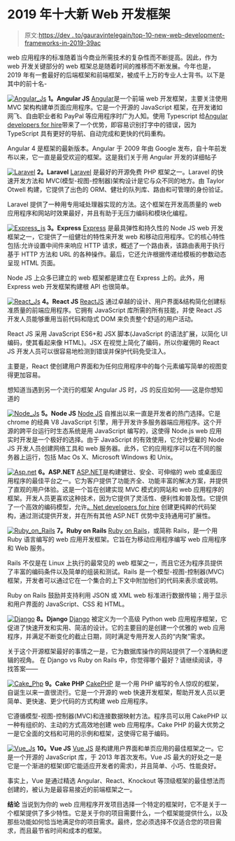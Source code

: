 # 2019 年十大新 Web 开发框架

> 原文:[https://dev . to/gauravintelegain/top-10-new-web-development-frameworks-in-2019-39ac](https://dev.to/gauravintelegain/top-10-new-web-development-frameworks-in-2019-39ac)

web 应用程序的标准随着当今商业所需技术的复杂性而不断提高。因此，作为 web 开发关键部分的 web 框架总是随着时间的推移而不断发展。今年也是，2019 年有一套最好的后端框架和前端框架，被成千上万的专业人士背书。以下是其中的前十名-

[![Angular_Js](../Images/bf263812c31fec727034e49ec2974406.png)](https://res.cloudinary.com/practicaldev/image/fetch/s--NBOILC8w--/c_limit%2Cf_auto%2Cfl_progressive%2Cq_auto%2Cw_880/https://i.imgur.com/2W8KgW0.jpg) 
**1。Angular JS**
[Angular](https://angular.io/)是一个前端 web 开发框架，主要关注使用 MVC 架构构建单页面应用程序。它是一个开源的 JavaScript 框架，在开发诸如网飞、自由职业者和 PayPal 等应用程序时广为人知。使用 Typescript 给[Angular developers for hire](https://www.intelegain.com/hire-angular-js-developer/)带来了一个优势，即容易识别打字中的错误，因为 TypeScript 具有更好的导航、自动完成和更快的代码重构。

Angular 4 是框架的最新版本。Angular 于 2009 年由 Google 发布，自十年前发布以来，它一直是最受欢迎的框架。这是我们关于用 Angular 开发的详细帖子

[![Laravel](../Images/675b0084fee6f4038f88a2e74d8e30a5.png)](https://res.cloudinary.com/practicaldev/image/fetch/s--gGJzWyox--/c_limit%2Cf_auto%2Cfl_progressive%2Cq_auto%2Cw_880/https://i.imgur.com/mu2zUtS.jpg) 
**2。Laravel**
[Laravel](https://laravel.com/) 是最好的开源免费 PHP 框架之一。Laravel 的快速开发方法和 MVC(模型-视图-控制器)架构设计是它与众不同的地方。由 Taylor Otwell 构建，它提供了出色的 ORM、健壮的队列库、路由和可管理的身份验证。

Laravel 提供了一种用专用域处理器实现的方法。这个框架在开发高质量的 web 应用程序和网站时效果最好，并且有助于无压力编码和模块化编程。

[![Express_js](../Images/b1261201137d2e192cdd10cdef85e85e.png)](https://res.cloudinary.com/practicaldev/image/fetch/s--ZhIw2rsl--/c_limit%2Cf_auto%2Cfl_progressive%2Cq_auto%2Cw_880/https://i.imgur.com/ZU5fs4E.jpg) 
**3。Express**
[Express](https://expressjs.com/) 是最具弹性和持久性的 Node JS web 开发框架之一，它提供了一组健壮的特性来开发 web 和移动应用程序。它的核心特性包括:允许设置中间件来响应 HTTP 请求，概述了一个路由表，该路由表用于执行基于 HTTP 方法和 URL 的各种操作。最后，它还允许根据传递给模板的参数动态呈现 HTML 页面。

Node JS 上众多已建立的 web 框架都是建立在 Express 上的。此外，用 Express web 开发框架构建根 API 也很简单。

[![React_Js](../Images/cbcdc5e6ae541bf685ceab56fdbd41ce.png)](https://res.cloudinary.com/practicaldev/image/fetch/s--EqIXRLjQ--/c_limit%2Cf_auto%2Cfl_progressive%2Cq_auto%2Cw_880/https://i.imgur.com/z3hoWyZ.png) 
**4。React JS**
[ReactJS](https://reactjs.org/) 通过卓越的设计、用户界面&结构简化创建标准质量的前端应用程序。它拥有 JavaScript 库所需的所有技能，并使 React JS 开发人员能够重用当前代码和隐式 DOM 来负责整个舒适的用户活动。

React JS 采用 JavaScript ES6+和 JSX 脚本(JavaScript 的语法扩展，以简化 UI 编码，使其看起来像 HTML)。JSX 在视觉上简化了编码，所以你雇佣的 React JS 开发人员可以很容易地检测到错误并保护代码免受注入。

主要是，React 使创建用户界面和为任何应用程序中的每个元素编写简单的视图变得更加容易。

想知道当遇到另一个流行的框架 Angular JS 时，JS 的反应如何——这是你想知道的

[![Node_Js](../Images/4cb23cc5574f86984abf6a15abbb308d.png)](https://res.cloudinary.com/practicaldev/image/fetch/s---DvZ9Foc--/c_limit%2Cf_auto%2Cfl_progressive%2Cq_auto%2Cw_880/https://i.imgur.com/CYipYob.png) 
**5。Node JS**
[Node JS](https://nodejs.org/en/) 自推出以来一直是开发者的热门选择。它是 chrome 的经典 V8 JavaScript 引擎，用于开发许多服务器端应用程序。这个开源的跨平台运行时生态系统是用 JavaScript 编写的，这使得 Node.js web 应用实时开发是一个极好的选择。由于 JavaScript 的有效使用，它允许受雇的 Node JS 开发人员创建网络工具和 web 服务器。此外，它的应用程序可以在不同的服务器上运行，包括 Mac Os X、Microsoft Windows 和 Unix。

[![Asp.net](../Images/9d7c561db7f8b2b3c65c33a330499583.png)](https://res.cloudinary.com/practicaldev/image/fetch/s--S_BUniu4--/c_limit%2Cf_auto%2Cfl_progressive%2Cq_auto%2Cw_880/https://i.imgur.com/X3lpzW8.png) 
**6。ASP.NET**
[ASP.NET](https://www.asp.net/)是构建健壮、安全、可伸缩的 web 或桌面应用程序的最佳平台之一。它为客户提供了功能齐全、功能丰富的解决方案，并提供了直观的用户体验。这是一个旨在创建实现 MVC 模式的网站和 web 应用程序的框架。开发人员更喜欢这种技术，因为它提供了灵活性、便利性和普及性。它提供了一个高效的编码模型，允许[。Net developers for hire](https://www.intelegain.com/hire-asp-net-developer/) 创建更纯粹的代码架构，通过测试提供开发，并在所有其他 ASP.NET 优势中支持通用可扩展性。

[![Ruby_on_Rails](../Images/3e156419fd5c2bb3da2a253e1fd82941.png)](https://res.cloudinary.com/practicaldev/image/fetch/s--8wc5aKJ_--/c_limit%2Cf_auto%2Cfl_progressive%2Cq_auto%2Cw_880/https://i.imgur.com/z4ohsCX.png) 
**7。Ruby on Rails**
[Ruby on Rails](https://rubyonrails.org/)，或简称 Rails，是一个用 Ruby 语言编写的 web 应用开发框架。它旨在为移动应用程序编写 web 应用程序和 Web 服务。

Rails 不仅是在 Linux 上执行的最常见的 web 框架之一，而且它还为程序员提供了丰富的编码条件以及简单的组装和测试。Rails 是一个模型-视图-控制器(MVC)框架，开发者可以通过它在一个集合的上下文中附加他们的代码来表示或说明。

Ruby on Rails 鼓励并支持利用 JSON 或 XML web 标准进行数据传输；用于显示和用户界面的 JavaScript、CSS 和 HTML。

[![Django](../Images/37ae5d3524a2f972a149a696b9ad9ce3.png)](https://res.cloudinary.com/practicaldev/image/fetch/s--uxRGmodZ--/c_limit%2Cf_auto%2Cfl_progressive%2Cq_auto%2Cw_880/https://i.imgur.com/vzVjmCI.png) 
**8。Django**
[Django](https://www.djangoproject.com/) 被定义为一个高级 Python web 应用程序框架，它促进了快速开发和实用、简洁的设计。它的主要目的是创建一个优雅的 web 应用程序，并满足不断变化的截止日期，同时满足专用开发人员的“内聚”需求。

关于这个开源框架最好的事情之一是，它为数据库操作的网站提供了一个准确和逻辑的视角。
在 Django vs Ruby on Rails 中，你觉得哪个最好？请继续阅读，寻找答案——

[![Cake_Php](../Images/39a53f207916a5230e9505b89d870e25.png)](https://res.cloudinary.com/practicaldev/image/fetch/s--1d1-RfKQ--/c_limit%2Cf_auto%2Cfl_progressive%2Cq_auto%2Cw_880/https://i.imgur.com/JhI7jYv.jpg) 
**9。Cake PHP**
[CakePHP](https://cakephp.org/) 是一个用 PHP 编写的令人惊叹的框架，自诞生以来一直很流行。它是一个开源的 web 快速开发框架，帮助开发人员以更简单、更快速、更少代码的方式构建 web 应用程序。

它遵循模型-视图-控制器(MVC)和连接数据映射方法。程序员可以用 CakePHP 以一种有组织的、主动的方式高效地创建 web 应用程序。Cake PHP 的最大优势之一是它全面的文档和可用的示例和框架，这使得它易于编码。

[![Vue_Js](../Images/15bec8eb2cee2e951395ea89b622ecd4.png)](https://res.cloudinary.com/practicaldev/image/fetch/s--p1tCXWIv--/c_limit%2Cf_auto%2Cfl_progressive%2Cq_auto%2Cw_880/https://i.imgur.com/CNRNWEW.png) 
**10。Vue JS**
[Vue JS](https://vuejs.org/) 是构建用户界面和单页应用的最佳框架之一。它是一个开源的 JavaScript 库，于 2013 年首次发布。Vue JS 最大的好处之一是它是一个渐进的框架(即它能适应开发者的需求)，并且简单、小巧、性能良好。

事实上，Vue 是通过精选 Angular、React、Knockout 等顶级框架的最佳想法而创建的，被认为是最容易接近的前端框架之一。

**结论**
当说到为你的 web 应用程序开发项目选择一个特定的框架时，它不是关于一个框架提供了多少特性。它是关于你的项目需要什么，一个框架能提供什么，以及那些功能如何恰当地满足你的项目需求。最终，您必须选择不仅适合您的项目需求，而且最节省时间和成本的框架。